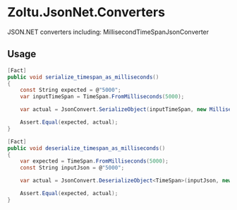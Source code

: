 Zoltu.JsonNet.Converters
========================

JSON.NET converters including: MillisecondTimeSpanJsonConverter

Usage
-----
```c#
[Fact]
public void serialize_timespan_as_milliseconds()
{
	const String expected = @"5000";
	var inputTimeSpan = TimeSpan.FromMilliseconds(5000);

	var actual = JsonConvert.SerializeObject(inputTimeSpan, new MillisecondTimeSpanJsonConverter());

	Assert.Equal(expected, actual);
}

[Fact]
public void deserialize_timespan_as_milliseconds()
{
	var expected = TimeSpan.FromMilliseconds(5000);
	const String inputJson = @"5000";

	var actual = JsonConvert.DeserializeObject<TimeSpan>(inputJson, new MillisecondTimeSpanJsonConverter());

	Assert.Equal(expected, actual);
}
```
